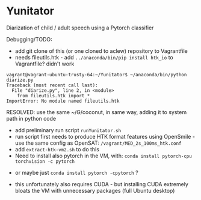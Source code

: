 # Yunitator
Diarization of child / adult speech using a Pytorch classifier

Debugging/TODO:

* add git clone of this (or one cloned to aclew) repository to Vagrantfile
* needs fileutils.htk - add `../anaconda/bin/pip install htk_io` to Vagrantfile? didn't work

```
vagrant@vagrant-ubuntu-trusty-64:~/Yunitator$ ~/anaconda/bin/python diarize.py 
Traceback (most recent call last): 
  File "diarize.py", line 2, in <module>
    from fileutils.htk import *
ImportError: No module named fileutils.htk
```
RESOLVED: use the same ~/G/coconut, in same way, adding it to system path in python code

* add preliminary run script `runYunitator.sh`
* run script first needs to produce HTK format features using OpenSmile - use the same config as OpenSAT: `/vagrant/MED_2s_100ms_htk.conf`
* add `extract-htk-vm2.sh` to do this
* Need to install also pytorch in the VM, with: `conda install pytorch-cpu torchvision -c pytorch`
- or maybe just `conda install pytorch -cpytorch` ?
* this unfortunately also requires CUDA - but installing CUDA extremely bloats the VM with unnecessary packages (full Ubuntu desktop)
